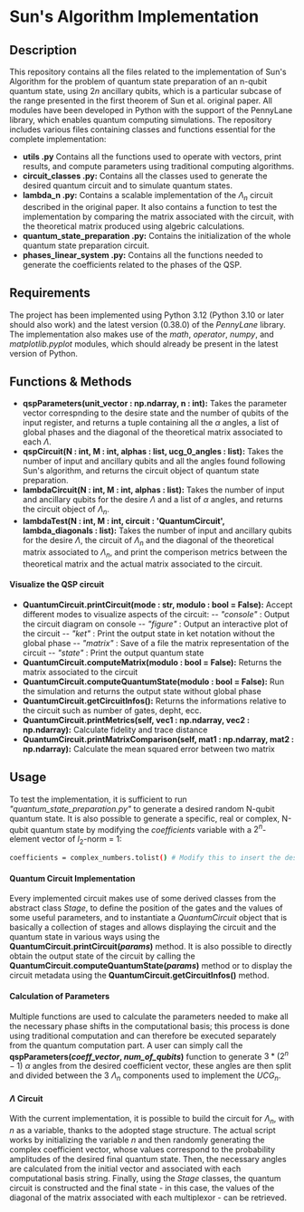 # Sun's Algorithm Implementation

## Description
This repository contains all the files related to the implementation of Sun's Algorithm for the problem of quantum state preparation of an n-qubit quantum state, using $2n$ ancillary qubits, which is a particular subcase of the range presented in the first theorem of Sun et al. original paper. All modules have been developed in Python with the support of the PennyLane library, which enables quantum computing simulations. The repository includes various files containing classes and functions essential for the complete implementation:
- **utils .py** Contains all the functions used to operate with vectors, print results, and compute parameters using traditional computing algorithms.
- **circuit\_classes .py:** Contains all the classes used to generate the desired quantum circuit and to simulate quantum states.
- **lambda\_n .py:** Contains a scalable implementation of the $\Lambda_n$ circuit described in the original paper. It also contains a function to test the implementation by comparing the matrix associated with the circuit, with the theoretical matrix produced using algebric calculations.
- **quantum\_state\_preparation .py:** Contains the initialization of the whole quantum state preparation circuit.
- **phases\_linear\_system .py:** Contains all the functions needed to generate the coefficients related to the phases of the QSP.

## Requirements
The project has been implemented using Python 3.12 (Python 3.10 or later should also work) and the latest version (0.38.0) of the *PennyLane* library. The implementation also makes use of the *math*, *operator*, *numpy*, and *matplotlib.pyplot* modules, which should already be present in the latest version of Python.

## Functions & Methods
- **qspParameters(unit_vector : np.ndarray, n : int):** Takes the parameter vector correspnding to the desire state and the number of qubits of the input register, and returns a tuple containing all the $\alpha$ angles, a list of global phases and the diagonal of the theoretical matrix associated to each $\Lambda$.
- **qspCircuit(N : int, M : int, alphas : list, ucg_0_angles : list):** Takes the number of input and ancillary qubits and all the angles found following Sun's algorithm, and returns the circuit object of quantum state preparation.
- **lambdaCircuit(N : int, M : int, alphas : list):** Takes the number of input and ancillary qubits for the desire $\Lambda$ and a list of $\alpha$ angles, and returns the circuit object of $\Lambda_n$.
- **lambdaTest(N : int, M : int, circuit : 'QuantumCircuit', lambda_diagonals : list):** Takes the number of input and ancillary qubits for the desire $\Lambda$, the circuit of $\Lambda_n$ and the diagonal of the theoretical matrix associated to $\Lambda_n$, and print the comperison metrics between the theoretical matrix and the actual matrix associated to the circuit.
#### Visualize the QSP circuit
- **QuantumCircuit.printCircuit(mode : str, modulo : bool = False):** Accept different modes to visualize aspects of the circuit:
  -- *"console"* : Output the circuit diagram on console
  -- *"figure"* : Output an interactive plot of the circuit
  -- *"ket"* : Print the output state in ket notation without the global phase
  -- *"matrix"* : Save of a file the matrix representation of the circuit
  -- *"state"* : Print the output quantum state
- **QuantumCircuit.computeMatrix(modulo : bool = False):** Returns the matrix associated to the circuit
- **QuantumCircuit.computeQuantumState(modulo : bool = False):** Run the simulation and returns the output state without global phase
- **QuantumCircuit.getCircuitInfos():** Returns the informations relative to the circuit such as number of gates, depht, ecc.
- **QuantumCircuit.printMetrics(self, vec1 : np.ndarray, vec2 : np.ndarray):** Calculate fidelity and trace distance
- **QuantumCircuit.printMatrixComparison(self, mat1 : np.ndarray, mat2 : np.ndarray):** Calculate the mean squared error between two matrix
  
## Usage
To test the implementation, it is sufficient to run *"quantum\_state\_preparation.py"* to generate a desired random N-qubit quantum state. It is also possible to generate a specific, real or complex, N-qubit quantum state by modifying the *coefficients* variable with a $2^n$-element vector of $l_2$-norm = 1:
```bash
coefficients = complex_numbers.tolist() # Modify this to insert the desired vector
```

#### Quantum Circuit Implementation
Every implemented circuit makes use of some derived classes from the abstract class *Stage*, to define the position of the gates and the values of some useful parameters, and to instantiate a _QuantumCircuit_ object that is basically a collection of stages and allows displaying the circuit and the quantum state in various ways using the **QuantumCircuit.printCircuit(_params_)** method.
It is also possible to directly obtain the output state of the circuit by calling the **QuantumCircuit.computeQuantumState(_params_)** method or to display the circuit metadata using the **QuantumCircuit.getCircuitInfos()** method.

#### Calculation of Parameters
Multiple functions are used to calculate the parameters needed to make all the necessary phase shifts in the computational basis; this process is done using traditional computation and can therefore be executed separately from the quantum computation part. A user can simply call the **qspParameters(_coeff\_vector_, _num\_of\_qubits_)** function to generate $3*(2^n-1)$ $\alpha$ angles from the desired coefficient vector, these angles are then split and divided between the 3 $\Lambda_n$ components used to implement the $UCG_n$.

#### $\Lambda$ Circuit
With the current implementation, it is possible to build the circuit for $\Lambda_n$, with $n$ as a variable, thanks to the adopted stage structure. 
The actual script works by initializing the variable $n$ and then randomly generating the complex coefficient vector, whose values correspond to the probability amplitudes of the desired final quantum state. Then, the necessary angles are calculated from the initial vector and associated with each computational basis string. Finally, using the *Stage* classes, the quantum circuit is constructed and the final state - in this case, the values of the diagonal of the matrix associated with each multiplexor - can be retrieved.
